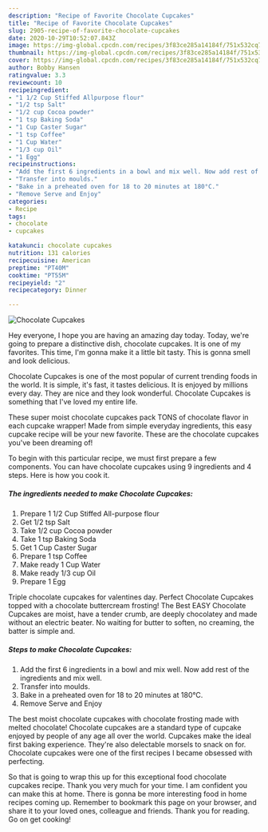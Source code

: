 ```yaml
---
description: "Recipe of Favorite Chocolate Cupcakes"
title: "Recipe of Favorite Chocolate Cupcakes"
slug: 2905-recipe-of-favorite-chocolate-cupcakes
date: 2020-10-29T10:52:07.843Z
image: https://img-global.cpcdn.com/recipes/3f83ce285a14184f/751x532cq70/chocolate-cupcakes-recipe-main-photo.jpg
thumbnail: https://img-global.cpcdn.com/recipes/3f83ce285a14184f/751x532cq70/chocolate-cupcakes-recipe-main-photo.jpg
cover: https://img-global.cpcdn.com/recipes/3f83ce285a14184f/751x532cq70/chocolate-cupcakes-recipe-main-photo.jpg
author: Bobby Hansen
ratingvalue: 3.3
reviewcount: 10
recipeingredient:
- "1 1/2 Cup Stiffed Allpurpose flour"
- "1/2 tsp Salt"
- "1/2 cup Cocoa powder"
- "1 tsp Baking Soda"
- "1 Cup Caster Sugar"
- "1 tsp Coffee"
- "1 Cup Water"
- "1/3 cup Oil"
- "1 Egg"
recipeinstructions:
- "Add the first 6 ingredients in a bowl and mix well. Now add rest of the ingredients and mix well."
- "Transfer into moulds."
- "Bake in a preheated oven for 18 to 20 minutes at 180°C."
- "Remove Serve and Enjoy"
categories:
- Recipe
tags:
- chocolate
- cupcakes

katakunci: chocolate cupcakes 
nutrition: 131 calories
recipecuisine: American
preptime: "PT40M"
cooktime: "PT55M"
recipeyield: "2"
recipecategory: Dinner

---
```



![Chocolate Cupcakes](https://img-global.cpcdn.com/recipes/3f83ce285a14184f/751x532cq70/chocolate-cupcakes-recipe-main-photo.jpg)

Hey everyone, I hope you are having an amazing day today. Today, we're going to prepare a distinctive dish, chocolate cupcakes. It is one of my favorites. This time, I'm gonna make it a little bit tasty. This is gonna smell and look delicious.

Chocolate Cupcakes is one of the most popular of current trending foods in the world. It is simple, it's fast, it tastes delicious. It is enjoyed by millions every day. They are nice and they look wonderful. Chocolate Cupcakes is something that I've loved my entire life.

These super moist chocolate cupcakes pack TONS of chocolate flavor in each cupcake wrapper! Made from simple everyday ingredients, this easy cupcake recipe will be your new favorite. These are the chocolate cupcakes you&#39;ve been dreaming of!


To begin with this particular recipe, we must first prepare a few components. You can have chocolate cupcakes using 9 ingredients and 4 steps. Here is how you cook it.

<!--inarticleads1-->

##### The ingredients needed to make Chocolate Cupcakes:

1. Prepare 1 1/2 Cup Stiffed All-purpose flour
1. Get 1/2 tsp Salt
1. Take 1/2 cup Cocoa powder
1. Take 1 tsp Baking Soda
1. Get 1 Cup Caster Sugar
1. Prepare 1 tsp Coffee
1. Make ready 1 Cup Water
1. Make ready 1/3 cup Oil
1. Prepare 1 Egg


Triple chocolate cupcakes for valentines day. Perfect Chocolate Cupcakes topped with a chocolate buttercream frosting! The Best EASY Chocolate Cupcakes are moist, have a tender crumb, are deeply chocolatey and made without an electric beater. No waiting for butter to soften, no creaming, the batter is simple and. 

<!--inarticleads2-->

##### Steps to make Chocolate Cupcakes:

1. Add the first 6 ingredients in a bowl and mix well. Now add rest of the ingredients and mix well.
1. Transfer into moulds.
1. Bake in a preheated oven for 18 to 20 minutes at 180°C.
1. Remove Serve and Enjoy


The best moist chocolate cupcakes with chocolate frosting made with melted chocolate! Chocolate cupcakes are a standard type of cupcake enjoyed by people of any age all over the world. Cupcakes make the ideal first baking experience. They&#39;re also delectable morsels to snack on for. Chocolate cupcakes were one of the first recipes I became obsessed with perfecting. 

So that is going to wrap this up for this exceptional food chocolate cupcakes recipe. Thank you very much for your time. I am confident you can make this at home. There is gonna be more interesting food in home recipes coming up. Remember to bookmark this page on your browser, and share it to your loved ones, colleague and friends. Thank you for reading. Go on get cooking!
